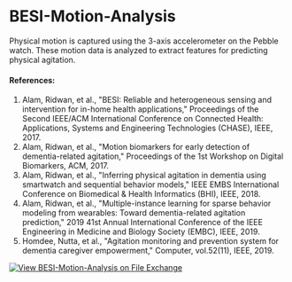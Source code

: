 # BESI-Motion-Analysis
Physical motion is captured using the 3-axis accelerometer on the Pebble watch. 
These motion data is analyzed to extract features for predicting physical agitation.


<h4>References:</h4>
<ol>
<li cite="https://dl.acm.org/citation.cfm?id=3204117">
Alam, Ridwan, et al., "BESI: Reliable and heterogeneous sensing and intervention for in-home health applications," Proceedings of the Second IEEE/ACM International Conference on Connected Health: Applications, Systems and Engineering Technologies (CHASE), IEEE, 2017.
</li>
<li cite="https://dl.acm.org/citation.cfm?id=3089344">
Alam, Ridwan, et al., "Motion biomarkers for early detection of dementia-related agitation," Proceedings of the 1st Workshop on Digital Biomarkers, ACM, 2017.
</li>
<li cite="https://ieeexplore.ieee.org/abstract/document/8333396/">
Alam, Ridwan, et al., "Inferring physical agitation in dementia using smartwatch and sequential behavior models," IEEE EMBS International Conference on Biomedical & Health Informatics (BHI), IEEE, 2018.
</li>
<li cite="https://ieeexplore.ieee.org/document/8856502">
Alam, Ridwan, et al., "Multiple-instance learning for sparse behavior modeling from wearables: Toward dementia-related agitation prediction," 2019 41st Annual International Conference of the IEEE Engineering in Medicine and Biology Society (EMBC), IEEE, 2019.
</li>
<li cite="https://ieeexplore.ieee.org/document/8877908">
Homdee, Nutta, et al., "Agitation monitoring and prevention system for dementia caregiver empowerment," Computer, vol.52(11), IEEE, 2019.
</li>
</ol>

[![View BESI-Motion-Analysis on File Exchange](https://www.mathworks.com/matlabcentral/images/matlab-file-exchange.svg)](https://www.mathworks.com/matlabcentral/fileexchange/73408-besi-motion-analysis)
